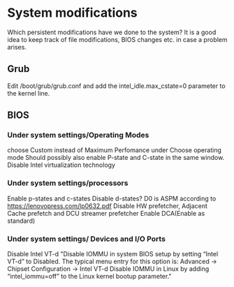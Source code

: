# System modifications
Which persistent modifications have we done to the system? It is a good idea to keep track of file modifications, BIOS changes etc. in case a problem arises.

## Grub
Edit /boot/grub/grub.conf and add the intel_idle.max_cstate=0 parameter to the kernel
line.

## BIOS

### **Under system settings/Operating Modes**

choose Custom instead of Maximum Perfomance under Choose operating mode
Should possibly also enable P-state and C-state in the same window.
Disable Intel virtualization technology

### **Under system settings/processors**
Enable p-states and c-states
Disable d-states? D0 is ASPM according to https://lenovopress.com/lp0632.pdf
Disable HW prefetcher, Adjacent Cache prefetch and DCU streamer prefetcher
Enable DCA(Enable as standard)


### **Under system settings/ Devices and I/O Ports**
Disable Intel VT-d
"Disable IOMMU in system BIOS setup by setting “Intel VT-d” to Disabled.  The typical menu entry for this option is:
Advanced -> Chipset Configuration -> Intel VT-d
Disable IOMMU in Linux by adding “intel_iommu=off” to the Linux kernel bootup parameter."
